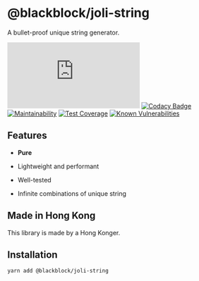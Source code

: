 # @blackblock/joli-string

A bullet-proof unique string generator.

![ Gzip Badge](https://img.badgesize.io/winston0410/blackblock-joli/master/src/index.js?compression=gzip&label=gzipped) [![Codacy Badge](https://app.codacy.com/project/badge/Grade/ea592083b93a409f8c3df47966a9b167)](https://www.codacy.com/gh/winston0410/blackblock-joli/dashboard?utm_source=github.com&utm_medium=referral&utm_content=winston0410/blackblock-joli&utm_campaign=Badge_Grade) [![Maintainability](https://api.codeclimate.com/v1/badges/42e433c45488e9e9b818/maintainability)](https://codeclimate.com/github/winston0410/blackblock-joli/maintainability) [![Test Coverage](https://api.codeclimate.com/v1/badges/42e433c45488e9e9b818/test_coverage)](https://codeclimate.com/github/winston0410/blackblock-joli/test_coverage) [![Known Vulnerabilities](https://snyk.io/test/github/winston0410/blackblock-joli/badge.svg?targetFile=package.json)](https://snyk.io/test/github/winston0410/blackblock-joli?targetFile=package.json)

## Features

- **Pure**

- Lightweight and performant

- Well-tested

- Infinite combinations of unique string

## Made in Hong Kong

This library is made by a Hong Konger.

## Installation

```
yarn add @blackblock/joli-string
```
